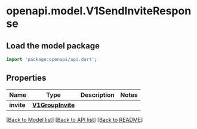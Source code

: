 # openapi.model.V1SendInviteResponse

## Load the model package
```dart
import 'package:openapi/api.dart';
```

## Properties
Name | Type | Description | Notes
------------ | ------------- | ------------- | -------------
**invite** | [**V1GroupInvite**](V1GroupInvite.md) |  | 

[[Back to Model list]](../README.md#documentation-for-models) [[Back to API list]](../README.md#documentation-for-api-endpoints) [[Back to README]](../README.md)


